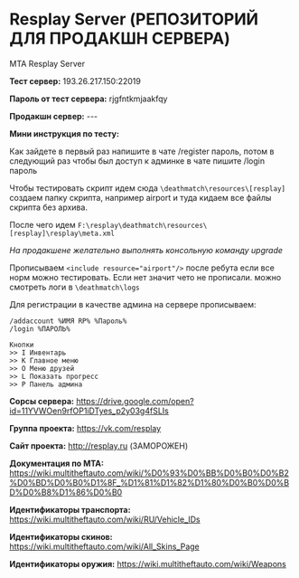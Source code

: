 # Resplay Server (РЕПОЗИТОРИЙ ДЛЯ ПРОДАКШН СЕРВЕРА)

MTA Resplay Server

**Тест сервер:** 193.26.217.150:22019

**Пароль от тест сервера:** rjgfntkmjaakfqy

**Продакшн сервер:** ---

**Мини инструкция по тесту:**

Как зайдете в первый раз напишите в чате /register пароль, потом в следующий раз чтобы был доступ к админке в чате пишите /login пароль

Чтобы тестировать скрипт идем сюда ```\deathmatch\resources\[resplay]``` создаем папку скрипта, например airport и туда кидаем все файлы скрипта без архива. 

После чего идем ```F:\resplay\deathmatch\resources\[resplay]\resplay\meta.xml```

*На продакшене желательно выполнять консольную команду upgrade*

Прописываем 
 ```<include resource="airport"/>```
после ребута если все норм можно тестировать. 
Если нет значит чето не прописали. можно смотреть логи в ```\deathmatch\logs```

Для регистрации в качестве админа на сервере прописываем:
```
/addaccount %ИМЯ RP% %Пароль%
/login %ПАРОЛЬ%
```

```
Кнопки
>> I Инвентарь
>> K Главное меню
>> O Меню друзей
>> L Показать прогресс
>> P Панель админа
```

**Сорсы сервера:** https://drive.google.com/open?id=11YVWOen9rfOP1iDTyes_p2y03g4fSLIs

**Группа проекта:** https://vk.com/resplay

**Сайт проекта:** http://resplay.ru (ЗАМОРОЖЕН)

**Документация по MTA:** https://wiki.multitheftauto.com/wiki/%D0%93%D0%BB%D0%B0%D0%B2%D0%BD%D0%B0%D1%8F_%D1%81%D1%82%D1%80%D0%B0%D0%BD%D0%B8%D1%86%D0%B0

**Идентификаторы транспорта:**
https://wiki.multitheftauto.com/wiki/RU/Vehicle_IDs

**Идентификаторы скинов:**
https://wiki.multitheftauto.com/wiki/All_Skins_Page

**Идентификаторы оружия:**
https://wiki.multitheftauto.com/wiki/Weapons
